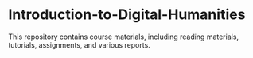 # Introduction-to-Digital-Humanities
This repository contains course materials, including reading materials, tutorials, assignments, and various reports.

